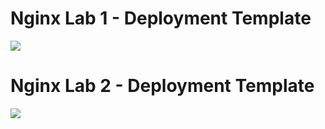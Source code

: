 # Nginx Lab 1 - Deployment Template

<a href="https://portal.azure.com/#create/Microsoft.Template/uri/https%3A%2F%2Fraw.githubusercontent.com%2Fazureossd%2Farm-templates-nginx%2Fnginx1template.json" target="_blank">
    <img src="http://azuredeploy.net/deploybutton.png"/>
</a>

# Nginx Lab 2 - Deployment Template

<a href="https://portal.azure.com/#create/Microsoft.Template/uri/https%3A%2F%2Fraw.githubusercontent.com%2Fazureossd%2Farm-templates-nginx%2Fnginx2template.json" target="_blank">
    <img src="http://azuredeploy.net/deploybutton.png"/>
</a>
